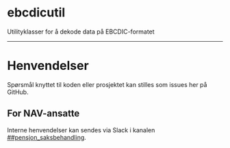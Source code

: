 # ebcdicutil
Utilityklasser for å dekode data på EBCDIC-formatet

---

# Henvendelser

Spørsmål knyttet til koden eller prosjektet kan stilles som issues her på GitHub.

## For NAV-ansatte

Interne henvendelser kan sendes via Slack i kanalen [##pensjon_saksbehandling](https://nav-it.slack.com/archives/CMRV23F8F).
